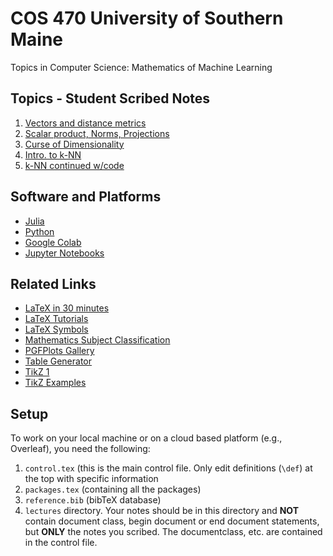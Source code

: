 # COS 470 University of Southern Maine
Topics in Computer Science: Mathematics of Machine Learning


## Topics - Student Scribed Notes
1. [Vectors and distance metrics](https://github.com/jamesquinlan/cos-470-usm/blob/main/lectures/1.tex)
2. [Scalar product, Norms, Projections](https://github.com/jamesquinlan/cos-470-usm/blob/main/lectures/2.tex)
3. [Curse of Dimensionality](https://github.com/jamesquinlan/cos-470-usm/blob/main/lectures/3.tex)
4. [Intro. to k-NN](https://github.com/jamesquinlan/cos-470-usm/blob/main/lectures/4.tex)
5. [k-NN continued w/code](https://github.com/jamesquinlan/cos-470-usm/blob/main/lectures/5.tex)

## Software and Platforms

* [Julia](https://julialang.org)
* [Python](https://www.python.org)
* [Google Colab](https://colab.research.google.com)
* [Jupyter Notebooks](https://jupyter.org)


## Related Links

* [LaTeX in 30 minutes](https://www.overleaf.com/learn/latex/Learn_LaTeX_in_30_minutes)
* [LaTeX Tutorials](https://www.overleaf.com/learn/latex/Tutorials)
* [LaTeX Symbols](https://www.cmor-faculty.rice.edu/~heinken/latex/symbols.pdf)
* [Mathematics Subject Classification](https://mathscinet.ams.org/mathscinet/msc/msc2020.html)
* [PGFPlots Gallery](https://pgfplots.sourceforge.net/gallery.html)
* [Table Generator](https://www.tablesgenerator.com)
* [TikZ 1](https://www.overleaf.com/learn/latex/TikZ_package)
* [TikZ Examples](https://texample.net)


## Setup

To work on your local machine or on a cloud based platform (e.g., Overleaf), you need the following:

1. `control.tex`  (this is the main control file.  Only edit definitions (`\def`) at the top with specific information
2. `packages.tex` (containing all the packages)
3. `reference.bib` (bibTeX database)
4. `lectures` directory.  Your notes should be in this directory and **NOT** contain document class, begin document or end document statements, but **ONLY** the notes you scribed.  The documentclass, etc. are contained in the control file.
